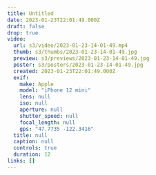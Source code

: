 ```yaml
---
title: Untitled
date: 2023-01-23T22:01:49.000Z
draft: false
drop: true
video:
  url: s3/video/2023-01-23-14-01-49.mp4
  thumb: s3/thumbs/2023-01-23-14-01-49.jpg
  preview: s3/previews/2023-01-23-14-01-49.jpg
  poster: s3/posters/2023-01-23-14-01-49.jpg
  created: 2023-01-23T22:01:49.000Z
  exif:
    make: Apple
    model: "iPhone 12 mini"
    lens: null
    iso: null
    aperture: null
    shutter_speed: null
    focal_length: null
    gps: "47.7735 -122.3416"
  title: null
  caption: null
  controls: true
  duration: 12
links: []
---
```

